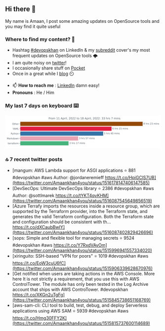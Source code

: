 <!--- [![Hits](https://hits.seeyoufarm.com/api/count/incr/badge.svg?url=https%3A%2F%2Fgithub.com%2Fakhan4u%2Fhit-counter&count_bg=%2379C83D&title_bg=%23555555&icon=&icon_color=%23E7E7E7&title=visits&edge_flat=false)](https://hits.seeyoufarm.com) --->

## Hi there 👋

My name is Amaan, I post some amazing updates on OpenSource tools and you may find it quite useful

### Where to find my content? 🤔

* Hashtag [#devopskhan](https://www.linkedin.com/feed/hashtag/devopskhan/) on LinkedIn & my [subreddit](https://www.reddit.com/r/devopskhan/) cover's my most frequent updates on OpenSource tools 🌩️
* I am quite noisy on [twitter](https://twitter.com/Amaankhan4you)!
* I occasionally share stuff on [Pocket](https://getpocket.com/@ej6g8d1dp2829A16a9Tf5d4T6bAMp3d8791rejDe86yem3bm4e14ex4fT4dluk29)
* Once in a great while I [blog](https://linuxparrot.com/) ⏲️


- 📫 **How to reach me** : [LinkedIn](https://www.linkedin.com/in/amaan-khan-linux-ninja) damn easy!
- **Pronouns** : He / Him

### My last 7 days on keyboard ⌨️

<img src="https://github.com/akhan4u/akhan4u/blob/main/images/stat.svg" alt="Amaan's Wakatime Activity!"/>

### 🔝 7 recent twitter posts
<!-- DEVDOJO:START -->
- [mangum: AWS Lambda support for ASGI applications
⭐️ 881
#devopskhan #aws
Author: @jordaneremieff
https://t.co/HpiGClS7UB](https://twitter.com/Amaankhan4you/status/1516178147406147585)
- [DevSecOps: Ultimate DevSecOps library
⭐️ 2386
#devopskhan #aws
Author: @sottlmarek
https://t.co/tYKT4qvKHM](https://twitter.com/Amaankhan4you/status/1516087545649856519)
- [Azure Terrafy imports the resources inside a resource group, which are supported by the Terraform provider, into the Terraform state, and generates the valid Terraform configuration. Both the Terraform state and configuration should be consistent with th… https://t.co/dXCaubBwIY](https://twitter.com/Amaankhan4you/status/1516087402829426696)
- [sops: Simple and flexible tool for managing secrets
⭐️ 9524
#devopskhan #aws
https://t.co/Y7RxdVAyOm](https://twitter.com/Amaankhan4you/status/1515996941557334020)
- [xiringuito: SSH-based &quot;VPN for poors&quot;
⭐️ 1019
#devopskhan #aws
https://t.co/EoW3cuU6fC](https://twitter.com/Amaankhan4you/status/1515906339628670976)
- [Get notified when users are taking actions in the AWS Console. More here It is not strictly a requirement, that you use this with AWS ControlTower. The module has only been tested in the Log Archive account that ships with AWS ControTower. #devopskhan https://t.co/XKGn2uTgFg](https://twitter.com/Amaankhan4you/status/1515845738651168769)
- [aws-sam-cli: CLI tool to build, test, debug, and deploy Serverless applications using AWS SAM
⭐️ 5939
#devopskhan #aws
https://t.co/Hmg30FFY2K](https://twitter.com/Amaankhan4you/status/1515815737600114689)
<!-- DEVDOJO:END -->

<!-- ![Amaan's GitHub stats](https://github-readme-stats.vercel.app/api?username=akhan4u&count_private=true&show_icons=true&hide=contribs) -->
